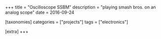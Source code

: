 +++
title = "Oscilloscope SSBM"
description = "playing smash bros. on an analog scope"
date = 2016-09-24

[taxonomies]
categories = ["projects"]
tags = ["electronics"]

[extra]
+++
